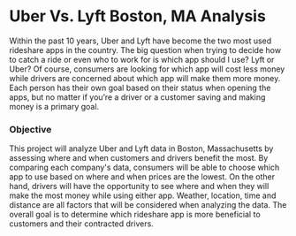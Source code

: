 # Uber Vs. Lyft Boston, MA Analysis 

Within the past 10 years, Uber and Lyft have become the two most used rideshare apps in the country. The big question when trying to decide how to catch a 
ride or even who to work for is which app should I use? Lyft or Uber? Of course, consumers are looking for which app will cost less money while drivers 
are concerned about which app will make them more money. Each person has their own goal based on their status when opening the apps, but no matter if 
you’re a driver or a customer saving and making money is a primary goal. 

### Objective 

This project will analyze Uber and Lyft data in Boston, Massachusetts by assessing where and when customers and drivers benefit the most. By comparing each company's data, consumers will be able to choose which app to use based on where and when prices are the lowest. On the other hand, drivers will have the opportunity to see where and when they will make the most money while using either app. Weather, location, time and distance are all factors that will be considered when analyzing the data. The overall goal is to determine which rideshare app is more beneficial to customers and their contracted drivers. 
